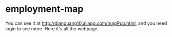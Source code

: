 employment-map
==============
You can see it at http://dianguang10.aliapp.com/mapPub.html, and you need login to see more.
Here it's all the webpage.
